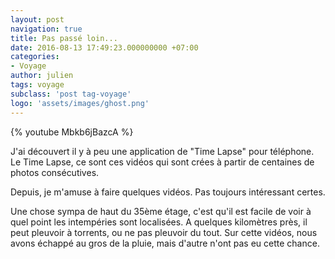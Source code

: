 ```yaml
---
layout: post
navigation: true
title: Pas passé loin...
date: 2016-08-13 17:49:23.000000000 +07:00
categories:
- Voyage
author: julien
tags: voyage
subclass: 'post tag-voyage'
logo: 'assets/images/ghost.png'
---
```


{% youtube Mbkb6jBazcA %}

<p>J'ai découvert il y à peu une application de "Time Lapse" pour téléphone. Le Time Lapse, ce sont ces vidéos qui sont crées à partir de centaines de photos consécutives.</p>

<p>Depuis, je m'amuse à faire quelques vidéos. Pas toujours intéressant certes.</p>

<p>Une chose sympa de haut du 35ème étage, c'est qu'il est facile de voir à quel point les intempéries sont localisées. A quelques kilomètres près, il peut pleuvoir à torrents, ou ne pas pleuvoir du tout. Sur cette vidéos, nous avons échappé au gros de la pluie, mais d'autre n'ont pas eu cette chance.</p>
